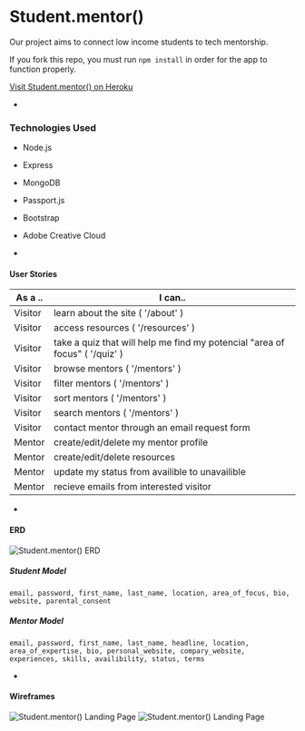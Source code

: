 # Student.mentor() 

Our project aims to connect low income students to tech mentorship.

If you fork this repo, you must run `npm install` in order for the app to function properly.

[Visit Student.mentor() on Heroku](https://blank.herokuapp.com/)

-

### Technologies Used

* Node.js

* Express

* MongoDB

* Passport.js

* Bootstrap

* Adobe Creative Cloud

-

#### User Stories

| As a .. | I can.. |
|---------|---------|
| Visitor | learn about the site ( '/about' ) |
| Visitor | access resources ( '/resources' ) |
| Visitor | take a quiz that will help me find my potencial "area of focus" ( '/quiz' ) |
| Visitor | browse mentors ( '/mentors' ) |
| Visitor | filter mentors ( '/mentors' ) |
| Visitor | sort mentors ( '/mentors' ) |
| Visitor | search mentors ( '/mentors' ) |
| Visitor | contact mentor through an email request form |
| Mentor | create/edit/delete my mentor profile |
| Mentor | create/edit/delete resources |
| Mentor | update my status from availible to unavailible |
| Mentor | recieve emails from interested visitor |
-

#### ERD

![ Student.mentor() ERD ](readme/erd.jpg)

##### Student Model
``` email, password, first_name, last_name, location, area_of_focus, bio, website, parental_consent ```

##### Mentor Model
``` email, password, first_name, last_name, headline, location, area_of_expertise, bio, personal_website, compary_website, experiences, skills, availibility, status, terms ```

-

#### Wireframes

![ Student.mentor() Landing Page ](readme/ux01.png)
![ Student.mentor() Landing Page ](readme/ux02.png)
